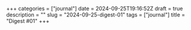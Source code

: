 +++
categories = ["journal"]
date = 2024-09-25T19:16:52Z
draft = true
description = ""
slug = "2024-09-25-digest-01"
tags = ["journal"]
title = "Digest #01"
+++